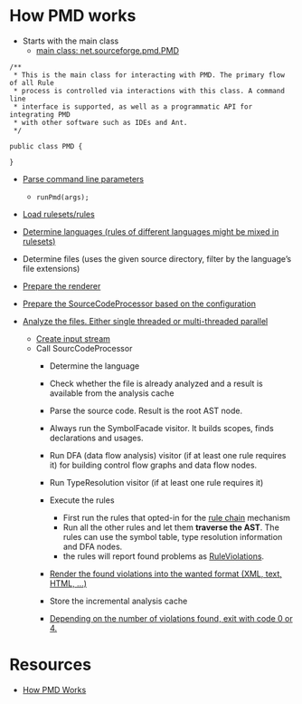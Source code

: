 # How PMD works

- Starts with the main class
    - [main class: net.sourceforge.pmd.PMD](https://github.com/pmd/pmd/blob/master/pmd-core/src/main/java/net/sourceforge/pmd/PMD.java#L63)

```
/**
 * This is the main class for interacting with PMD. The primary flow of all Rule
 * process is controlled via interactions with this class. A command line
 * interface is supported, as well as a programmatic API for integrating PMD
 * with other software such as IDEs and Ant.
 */

public class PMD {

}

```
- [Parse command line parameters](https://github.com/pmd/pmd/blob/master/pmd-core/src/main/java/net/sourceforge/pmd/PMD.java#L502)
    - ``` runPmd(args); ```

- [Load rulesets/rules](https://github.com/pmd/pmd/blob/master/pmd-core/src/main/java/net/sourceforge/pmd/PMD.java#L227)

- [Determine languages (rules of different languages might be mixed in rulesets)](https://github.com/pmd/pmd/blob/master/pmd-core/src/main/java/net/sourceforge/pmd/PMD.java#L227)

- Determine files (uses the given source directory, filter by the language’s file extensions)

- [Prepare the renderer](https://github.com/pmd/pmd/blob/master/pmd-core/src/main/java/net/sourceforge/pmd/PMD.java#L239)

- [Prepare the SourceCodeProcessor based on the configuration](https://github.com/pmd/pmd/blob/master/pmd-core/src/main/java/net/sourceforge/pmd/PMD.java#L81)


- [Analyze the files. Either single threaded or multi-threaded parallel](https://github.com/pmd/pmd/blob/master/pmd-core/src/main/java/net/sourceforge/pmd/processor/PmdRunnable.java#L31)
    - [Create input stream](https://github.com/pmd/pmd/blob/master/pmd-core/src/main/java/net/sourceforge/pmd/processor/PmdRunnable.java#L83)
    - Call SourcCodeProcessor
        - Determine the language
        - Check whether the file is already analyzed and a result is available from the analysis cache
        - Parse the source code. Result is the root AST node.
        - Always run the SymbolFacade visitor. It builds scopes, finds declarations and usages.
        - Run DFA (data flow analysis) visitor (if at least one rule requires it) for building control flow graphs and data flow nodes.
        - Run TypeResolution visitor (if at least one rule requires it)
        - Execute the rules
            - First run the rules that opted-in for the [rule chain](https://github.com/pmd/pmd/blob/master/pmd-core/src/main/java/net/sourceforge/pmd/RuleChain.java) mechanism
            - Run all the other rules and let them **traverse the AST**. The rules can use the symbol table, type resolution information and DFA nodes.
            - the rules will report found problems as [RuleViolations](https://github.com/pmd/pmd/blob/master/pmd-core/src/main/java/net/sourceforge/pmd/RuleViolation.java#L19).

        - [Render the found violations into the wanted format (XML, text, HTML, …)](https://github.com/pmd/pmd/blob/master/pmd-core/src/main/java/net/sourceforge/pmd/renderers/HTMLRenderer.java)
        - Store the incremental analysis cache
        - [Depending on the number of violations found, exit with code 0 or 4.](https://github.com/pmd/pmd/blob/master/pmd-core/src/main/java/net/sourceforge/pmd/PMD.java#L504)










# Resources
- [How PMD Works](https://pmd.github.io/latest/pmd_devdocs_how_pmd_works.html)

